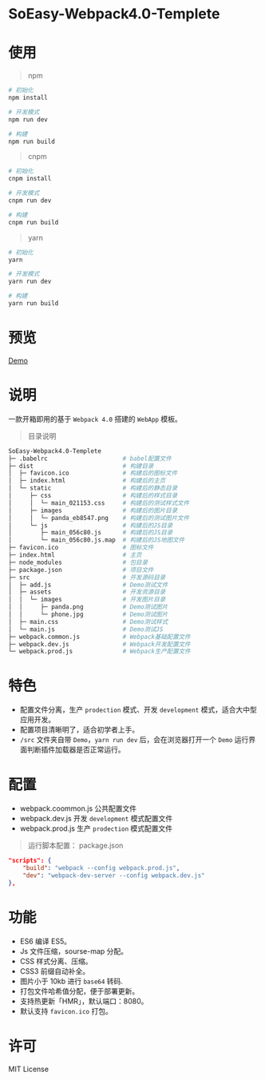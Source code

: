 # SoEasy-Webpack4.0-Templete

# 使用

> npm

```bash
# 初始化
npm install

# 开发模式
npm run dev

# 构建
npm run build
```

> cnpm

```bash
# 初始化
cnpm install

# 开发模式
cnpm run dev

# 构建
cnpm run build
```

> yarn

```bash
# 初始化
yarn

# 开发模式
yarn run dev

# 构建
yarn run build
```

# 预览

[Demo](https://ycmbcd.github.io/SoEasy-Webpack4.0-Templete/dist/)

# 说明

一款开箱即用的基于 `Webpack 4.0` 搭建的 `WebApp` 模板。

> 目录说明

```bash
SoEasy-Webpack4.0-Templete
├─ .babelrc                     # babel配置文件
├─ dist                         # 构建目录
│  ├─ favicon.ico               # 构建后的图标文件
│  ├─ index.html                # 构建后的主页
│  └─ static                    # 构建后的静态目录
│     ├─ css                    # 构建后的样式目录
│     │  └─ main_021153.css     # 构建后的测试样式文件
│     ├─ images                 # 构建后的图片目录
│     │  └─ panda_eb8547.png    # 构建后的测试图片文件
│     └─ js                     # 构建后的JS目录
│        ├─ main_056c80.js      # 构建后的JS目录
│        └─ main_056c80.js.map  # 构建后的JS地图文件
├─ favicon.ico                  # 图标文件
├─ index.html                   # 主页
├─ node_modules                 # 包目录
├─ package.json                 # 项目文件
├─ src                          # 开发源码目录
│  ├─ add.js                    # Demo测试文件
│  ├─ assets                    # 开发资源目录
│  │  └─ images                 # 开发图片目录
│  │     ├─ panda.png           # Demo测试图片
│  │     └─ phone.jpg           # Demo测试图片
│  ├─ main.css                  # Demo测试样式
│  └─ main.js                   # Demo测试JS
├─ webpack.common.js            # Webpack基础配置文件
├─ webpack.dev.js               # Webpack开发配置文件
└─ webpack.prod.js              # Webpack生产配置文件
```

# 特色

- 配置文件分离，生产 `prodection` 模式、开发 `development` 模式，适合大中型应用开发。
- 配置项目清晰明了，适合初学者上手。
- `/src` 文件夹自带 `Demo`，`yarn run dev` 后，会在浏览器打开一个 `Demo` 运行界面判断插件加载器是否正常运行。

# 配置

- webpack.coommon.js 公共配置文件
- webpack.dev.js 开发 `development` 模式配置文件
- webpack.prod.js 生产 `prodection` 模式配置文件

> 运行脚本配置： package.json

```json
"scripts": {
    "build": "webpack --config webpack.prod.js",
    "dev": "webpack-dev-server --config webpack.dev.js"
},
```

# 功能

- ES6 编译 ES5。
- Js 文件压缩，sourse-map 分配。
- CSS 样式分离、压缩。
- CSS3 前缀自动补全。
- 图片小于 10kb 进行 `base64` 转码.
- 打包文件哈希值分配，便于部署更新。
- 支持热更新「HMR」，默认端口：8080。
- 默认支持 `favicon.ico` 打包。

# 许可
MIT License
